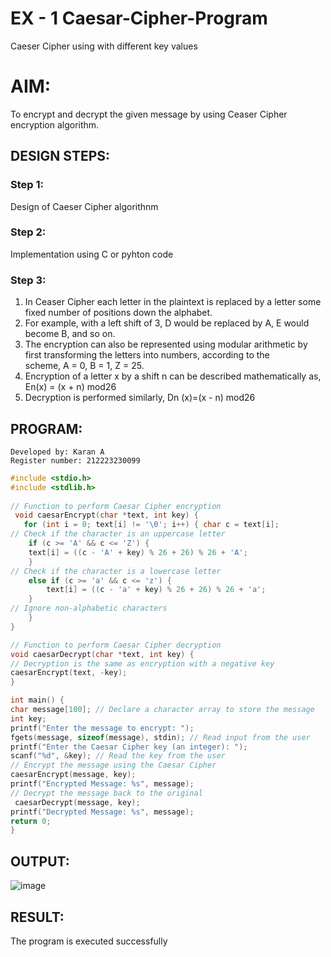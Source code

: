 # EX - 1 Caesar-Cipher-Program
Caeser Cipher using with different key values

# AIM:

To encrypt and decrypt the given message by using Ceaser Cipher encryption algorithm.


## DESIGN STEPS:

### Step 1:

Design of Caeser Cipher algorithnm 

### Step 2:

Implementation using C or pyhton code

### Step 3:

1.	In Ceaser Cipher each letter in the plaintext is replaced by a letter some fixed number of positions down the alphabet.
2.	For example, with a left shift of 3, D would be replaced by A, E would become B, and so on.
3.	The encryption can also be represented using modular arithmetic by first transforming the letters into numbers, according to the   
    scheme, A = 0, B = 1, Z = 25.
4.	Encryption of a letter x by a shift n can be described mathematically as,
                       En(x) = (x + n) mod26
5.	Decryption is performed similarly,
                       Dn (x)=(x - n) mod26


## PROGRAM:
```
Developed by: Karan A
Register number: 212223230099
```
```c
#include <stdio.h>
#include <stdlib.h>
 
// Function to perform Caesar Cipher encryption
 void caesarEncrypt(char *text, int key) {
   for (int i = 0; text[i] != '\0'; i++) { char c = text[i];
// Check if the character is an uppercase letter 
    if (c >= 'A' && c <= 'Z') {
    text[i] = ((c - 'A' + key) % 26 + 26) % 26 + 'A';
    }
// Check if the character is a lowercase letter
    else if (c >= 'a' && c <= 'z') {
        text[i] = ((c - 'a' + key) % 26 + 26) % 26 + 'a';
    }
// Ignore non-alphabetic characters
    }
}

// Function to perform Caesar Cipher decryption 
void caesarDecrypt(char *text, int key) {
// Decryption is the same as encryption with a negative key 
caesarEncrypt(text, -key);
}

int main() {
char message[100]; // Declare a character array to store the message
int key;
printf("Enter the message to encrypt: ");
fgets(message, sizeof(message), stdin); // Read input from the user
printf("Enter the Caesar Cipher key (an integer): ");
scanf("%d", &key); // Read the key from the user
// Encrypt the message using the Caesar Cipher
caesarEncrypt(message, key);
printf("Encrypted Message: %s", message);
// Decrypt the message back to the original
 caesarDecrypt(message, key);
printf("Decrypted Message: %s", message);
return 0;
}
```

## OUTPUT:

![image](https://github.com/user-attachments/assets/956c55ba-e923-49f3-a125-06895fbde4bd)



## RESULT:
The program is executed successfully
